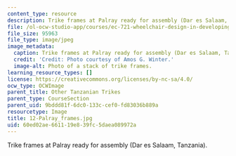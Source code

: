 ```yaml
---
content_type: resource
description: Trike frames at Palray ready for assembly (Dar es Salaam, Tanzania).
file: /ol-ocw-studio-app/courses/ec-721-wheelchair-design-in-developing-countries-spring-2009/60ed02ae661119e839fc5daea089972a_12-Palray_frames.jpg
file_size: 95963
file_type: image/jpeg
image_metadata:
  caption: Trike frames at Palray ready for assembly (Dar es Salaam, Tanzania).
  credit: 'Credit: Photo courtesy of Amos G. Winter.'
  image-alt: Photo of a stack of trike frames.
learning_resource_types: []
license: https://creativecommons.org/licenses/by-nc-sa/4.0/
ocw_type: OCWImage
parent_title: Other Tanzanian Trikes
parent_type: CourseSection
parent_uid: 9bddd81f-6dc0-133c-cef0-fd83036b889a
resourcetype: Image
title: 12-Palray_frames.jpg
uid: 60ed02ae-6611-19e8-39fc-5daea089972a
---
```

Trike frames at Palray ready for assembly (Dar es Salaam, Tanzania).